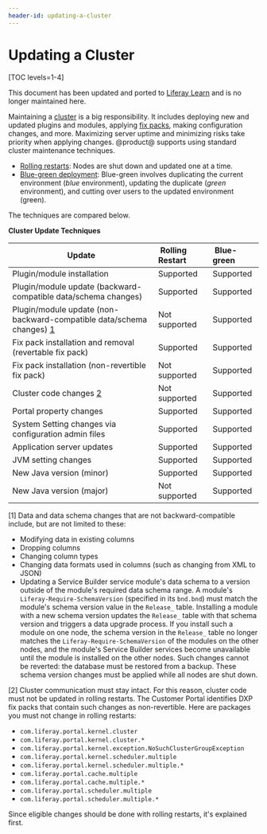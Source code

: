 ```yaml
---
header-id: updating-a-cluster
---
```


# Updating a Cluster

[TOC levels=1-4]

<aside class="alert alert-info">
  <span class="wysiwyg-color-blue120">This document has been updated and ported to <a href="https://learn.liferay.com/dxp/latest/en/installation-and-upgrades/maintaining-a-liferay-dxp-installation/maintaining-clustered-installations/maintaining-clustered-installations.html">Liferay Learn</a> and is no longer maintained here.</span>
</aside>

Maintaining a
[cluster](/docs/7-2/deploy/-/knowledge_base/d/liferay-clustering)
is a big responsibility. It includes deploying new and updated plugins and
modules, applying
[fix packs](/docs/7-2/deploy/-/knowledge_base/d/maintaining-liferay), 
making configuration changes, and more. Maximizing server uptime and minimizing
risks take priority when applying changes. @product@ supports using standard
cluster maintenance techniques. 

-   [Rolling restarts](/docs/7-2/deploy/-/knowledge_base/d/using-rolling-restarts): 
    Nodes are shut down and updated one at a time. 
-   [Blue-green deployment](/docs/7-2/deploy/-/knowledge_base/d/other-cluster-update-techniques):
    Blue-green involves duplicating the current environment (*blue*
    environment), updating the duplicate (*green* environment), and cutting over
    users to the updated environment (green). 

The techniques are compared below. 

**Cluster Update Techniques**

| Update | &nbsp;Rolling Restart| &nbsp;Blue-green |
| ------ | :------------------- | :--------------- |
| Plugin/module installation | Supported | Supported | 
| Plugin/module update (backward-compatible data/schema changes) | Supported | Supported | 
| Plugin/module update (non-backward-compatible data/schema changes) [1](#one) | Not supported | Supported | 
| Fix pack installation and removal (revertable fix pack) | Supported | Supported | 
| Fix pack installation (non-revertible fix pack) | Not supported | Supported | 
| Cluster code changes [2](#two) | Not supported | Supported | 
| Portal property changes | Supported | Supported | 
| System Setting changes via configuration admin files | Supported | Supported | 
| Application server updates | Supported | Supported | 
| JVM setting changes | Supported | Supported | 
| New Java version (minor) | Supported | Supported | 
| New Java version (major) | Not supported | Supported | 

[<a name="one">1</a>] Data and data schema changes that are not 
backward-compatible include, but are not limited to these:

-   Modifying data in existing columns
-   Dropping columns
-   Changing column types
-   Changing data formats used in columns (such as changing from XML to JSON)
-   Updating a Service Builder service module's data schema to a version 
    outside of the module's required data schema range. 
    <!-- Add back link for 'required data schema range' once 
    creating-an-upgrade-process-for-your-app#specifying-the-schema-version 
    article is available
    -->
    A module's `Liferay-Require-SchemaVersion` (specified in its `bnd.bnd`) must
    match the module's schema version value in the `Release_` table. Installing
    a module with a new schema version updates the `Release_` table with
    that schema version and triggers a data upgrade process. If you install such
    a module on one node, the schema version in the `Release_` table no longer
    matches the `Liferay-Require-SchemaVersion` of the modules on the other
    nodes, and the module's Service Builder services become unavailable until
    the module is installed on the other nodes. Such changes cannot be reverted:
    the database must be restored from a backup. These schema version changes
    must be applied while all nodes are shut down. 

[<a name="two">2</a>] Cluster communication must stay intact. For this reason, cluster code must not
be updated in rolling restarts. The Customer Portal identifies DXP fix packs
that contain such changes as non-revertible. Here are packages you must not
change in rolling restarts:
    
- `com.liferay.portal.kernel.cluster`
- `com.liferay.portal.kernel.cluster.*`
- `com.liferay.portal.kernel.exception.NoSuchClusterGroupException`
- `com.liferay.portal.kernel.scheduler.multiple`
- `com.liferay.portal.kernel.scheduler.multiple.*`
- `com.liferay.portal.cache.multiple`
- `com.liferay.portal.cache.multiple.*`
- `com.liferay.portal.scheduler.multiple`
- `com.liferay.portal.scheduler.multiple.*`
    
Since eligible changes should be done with rolling restarts, it's explained
first. 
